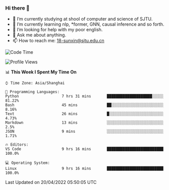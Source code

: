 ### Hi there 👋

<!--
**sunxin000/sunxin000** is a ✨ _special_ ✨ repository because its `README.md` (this file) appears on your GitHub profile.

Here are some ideas to get you started:

- 🔭 I’m currently working on ...
- 🌱 I’m currently learning ...
- 👯 I’m looking to collaborate on ...
- 🤔 I’m looking for help with ...
- 💬 Ask me about ...
- 📫 How to reach me: ...
- 😄 Pronouns: ...
- ⚡ Fun fact: ...
-->
- 🏫 I’m currently studying at shool of computer and science of SJTU.
- 🌱 I’m currently learning nlp, \*former, GNN, causal inference and so forth.
- 🤔 I’m looking for help with my poor english.
- 💬 Ask me about anything.
- 📫 How to reach me: 18-sunxin@sjtu.edu.cn
<!--START_SECTION:waka-->
![Code Time](http://img.shields.io/badge/Code%20Time-161%20hrs%2039%20mins-blue)

![Profile Views](http://img.shields.io/badge/Profile%20Views-2-blue)

📊 **This Week I Spent My Time On** 

```text
⌚︎ Time Zone: Asia/Shanghai

💬 Programming Languages: 
Python                   7 hrs 31 mins       ████████████████████░░░░░   81.22% 
Bash                     45 mins             ██░░░░░░░░░░░░░░░░░░░░░░░   8.16% 
Text                     26 mins             █░░░░░░░░░░░░░░░░░░░░░░░░   4.73% 
Markdown                 13 mins             ░░░░░░░░░░░░░░░░░░░░░░░░░   2.5% 
JSON                     9 mins              ░░░░░░░░░░░░░░░░░░░░░░░░░   1.71%

🔥 Editors: 
VS Code                  9 hrs 16 mins       █████████████████████████   100.0%

💻 Operating System: 
Linux                    9 hrs 16 mins       █████████████████████████   100.0%

```


 Last Updated on 20/04/2022 05:50:05 UTC
<!--END_SECTION:waka-->
